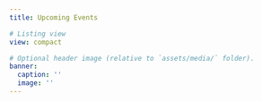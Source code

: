 ```yaml
---
title: Upcoming Events

# Listing view
view: compact

# Optional header image (relative to `assets/media/` folder).
banner:
  caption: ''
  image: ''
---
```

